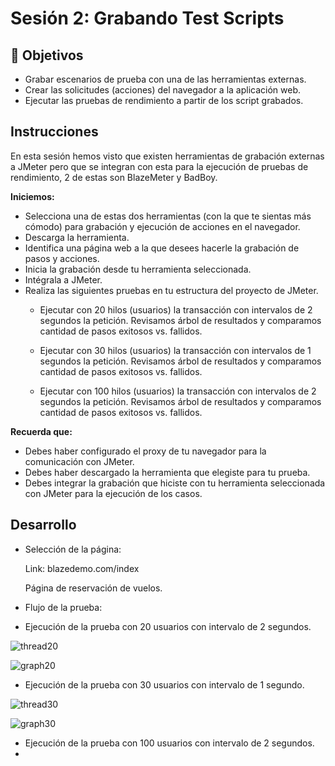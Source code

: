 # Sesión 2: Grabando Test Scripts

## :dart: Objetivos

* Grabar escenarios de prueba con una de las herramientas externas.
* Crear las solicitudes (acciones) del navegador a la aplicación web.
* Ejecutar las pruebas de rendimiento a partir de los script grabados.

## Instrucciones

En esta sesión hemos visto que existen herramientas de grabación externas a JMeter pero que se integran con esta para la ejecución de pruebas de rendimiento, 2 de estas son BlazeMeter y BadBoy.

**Iniciemos:**

* Selecciona una de estas dos herramientas (con la que te sientas más cómodo) para grabación y ejecución de acciones en el navegador.
* Descarga la herramienta.
* Identifica una página web a la que desees hacerle la grabación de pasos y acciones.
* Inicia la grabación desde tu herramienta seleccionada.
* Intégrala a JMeter.
* Realiza las siguientes pruebas en tu estructura del proyecto de JMeter.
    - Ejecutar con 20 hilos (usuarios) la transacción con intervalos de 2 segundos la petición.
        Revisamos árbol de resultados y comparamos cantidad de pasos exitosos vs. fallidos.

    - Ejecutar con 30 hilos (usuarios) la transacción con intervalos de 1 segundos la petición.
        Revisamos árbol de resultados y comparamos cantidad de pasos exitosos vs. fallidos.

    - Ejecutar con 100 hilos (usuarios) la transacción con intervalos de 2 segundos la petición.
        Revisamos árbol de resultados y comparamos cantidad de pasos exitosos vs. fallidos.

**Recuerda que:**

* Debes haber configurado el proxy de tu navegador para la comunicación con JMeter.
* Debes haber descargado la herramienta que elegiste para tu prueba.
* Debes integrar la grabación que hiciste con tu herramienta seleccionada con JMeter para la ejecución de los casos.

## Desarrollo
- Selección de la página: 
    
    Link: blazedemo.com/index
    
    Página de reservación de vuelos.
    
- Flujo de la prueba: 
- Ejecución de la prueba con 20 usuarios con intervalo de 2 segundos.

![thread20](https://user-images.githubusercontent.com/77414220/170131683-2c751a88-53d5-40ce-9b3b-faf6ab7613ef.PNG)

![graph20](https://user-images.githubusercontent.com/77414220/170131716-b556ceeb-f9d8-4a6e-8641-fe32bb2dcab4.PNG)

- Ejecución de la prueba con 30 usuarios con intervalo de 1 segundo.

![thread30](https://user-images.githubusercontent.com/77414220/170132019-133f8c77-7b03-4bb4-8f48-217a79745c93.PNG)

![graph30](https://user-images.githubusercontent.com/77414220/170132038-47f8101a-65c9-4c1e-abe6-8e370a5be89a.PNG)

- Ejecución de la prueba con 100 usuarios con intervalo de 2 segundos.
- 

